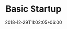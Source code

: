 ---
title: "Basic Startup"
date: 2018-12-29T11:02:05+06:00
description: "this is meta description"
---